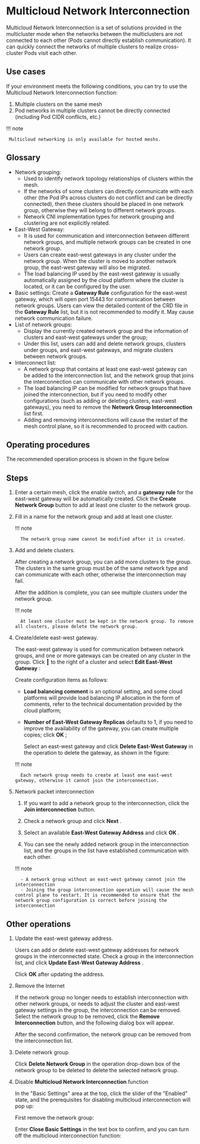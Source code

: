 # Multicloud Network Interconnection

Multicloud Network Interconnection is a set of solutions provided in the multicluster mode when the networks between the multiclusters are not connected to each other (Pods cannot directly establish communication). It can quickly connect the networks of multiple clusters to realize cross-cluster Pods visit each other.

## Use cases

If your environment meets the following conditions, you can try to use the Multicloud Network Interconnection function:

1. Multiple clusters on the same mesh
2. Pod networks in multiple clusters cannot be directly connected (including Pod CIDR conflicts, etc.)

!!! note

     Multicloud networking is only available for hosted meshs.

## Glossary

- Network grouping:
     - Used to identify network topology relationships of clusters within the mesh.
     - If the networks of some clusters can directly communicate with each other (the Pod IPs across clusters do not conflict and can be directly connected), then these clusters should be placed in one network group, otherwise they will belong to different network groups.
     - Network CNI implementation types for network grouping and clustering are not explicitly related.
- East-West Gateway:
     - It is used for communication and interconnection between different network groups, and multiple network groups can be created in one network group.
     - Users can create east-west gateways in any cluster under the network group. When the cluster is moved to another network group, the east-west gateway will also be migrated.
     - The load balancing IP used by the east-west gateway is usually automatically assigned by the cloud platform where the cluster is located, or it can be configured by the user.
- Basic settings: Create a __Gateway Rule__ configuration for the east-west gateway, which will open port 15443 for communication between network groups. Users can view the detailed content of the CRD file in the __Gateway Rule__ list, but it is not recommended to modify it. May cause network communication failure.
- List of network groups:
     - Display the currently created network group and the information of clusters and east-west gateways under the group;
     - Under this list, users can add and delete network groups, clusters under groups, and east-west gateways, and migrate clusters between network groups.
- Interconnect list:
     - A network group that contains at least one east-west gateway can be added to the interconnection list, and the network group that joins the interconnection can communicate with other network groups.
     - The load balancing IP can be modified for network groups that have joined the interconnection, but if you need to modify other configurations (such as adding or deleting clusters, east-west gateways), you need to remove the __Network Group Interconnection__ list first.
     - Adding and removing interconnections will cause the restart of the mesh control plane, so it is recommended to proceed with caution.

## Operating procedures

The recommended operation process is shown in the figure below


## Steps

1. Enter a certain mesh, click the enable switch, and a __gateway rule__ for the east-west gateway will be automatically created. Click the __Create Network Group__ button to add at least one cluster to the network group.


1. Fill in a name for the network group and add at least one cluster.

     !!! note

         The network group name cannot be modified after it is created.

1. Add and delete clusters.

     After creating a network group, you can add more clusters to the group. The clusters in the same group must be of the same network type and can communicate with each other, otherwise the interconnection may fail.


     After the addition is complete, you can see multiple clusters under the network group.


     !!! note

         At least one cluster must be kept in the network group. To remove all clusters, please delete the network group.

1. Create/delete east-west gateway.

     The east-west gateway is used for communication between network groups, and one or more gateways can be created on any cluster in the group. Click __┇__ to the right of a cluster and select __Edit East-West Gateway__ :


     Create configuration items as follows:

     - __Load balancing comment__ is an optional setting, and some cloud platforms will provide load balancing IP allocation in the form of comments, refer to the technical documentation provided by the cloud platform;
     - __Number of East-West Gateway Replicas__ defaults to 1, if you need to improve the availability of the gateway, you can create multiple copies; click __OK__ ;


         Select an east-west gateway and click __Delete East-West Gateway__ in the operation to delete the gateway, as shown in the figure:


     !!! note

         Each network group needs to create at least one east-west gateway, otherwise it cannot join the interconnection.

1. Network packet interconnection

     1. If you want to add a network group to the interconnection, click the __Join interconnection__ button.

     1. Check a network group and click __Next__ .

     1. Select an available __East-West Gateway Address__ and click __OK__ .

     1. You can see the newly added network group in the interconnection list, and the groups in the list have established communication with each other.

     !!! note

         - A network group without an east-west gateway cannot join the interconnection
         - Joining the group interconnection operation will cause the mesh control plane to restart. It is recommended to ensure that the network group configuration is correct before joining the interconnection

## Other operations

1. Update the east-west gateway address.

     Users can add or delete east-west gateway addresses for network groups in the interconnected state. Check a group in the interconnection list, and click __Update East-West Gateway Address__ .

     Click __OK__ after updating the address.

1. Remove the Internet

     If the network group no longer needs to establish interconnection with other network groups, or needs to adjust the cluster and east-west gateway settings in the group, the interconnection can be removed.
     Select the network group to be removed, click the __Remove Interconnection__ button, and the following dialog box will appear.

     After the second confirmation, the network group can be removed from the interconnection list.

1. Delete network group

     Click __Delete Network Group__ in the operation drop-down box of the network group to be deleted to delete the selected network group.

1. Disable __Multicloud Network Interconnection__ function

     In the "Basic Settings" area at the top, click the slider of the "Enabled" state, and the prerequisites for disabling multicloud interconnection will pop up:


     First remove the network group:

     Enter __Close Basic Settings__ in the text box to confirm, and you can turn off the multicloud interconnection function:
